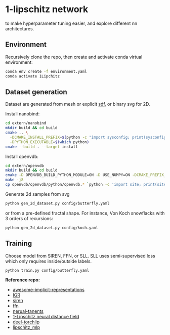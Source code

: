 # 1-lipschitz network

to make hyperparameter tuning easier, and explore different nn architectures.

## Environment

Recursively clone the repo, then create and activate conda virtual environment:
```bash
conda env create -f environment.yaml
conda activate 1Lipchitz
```

## Dataset generation
Dataset are generated from mesh or explicit [sdf](https://github.com/fogleman/sdf), or binary svg for 2D.

Install nanobind:

```bash
cd extern/nanobind
mkdir build && cd build
cmake .. \
  -DCMAKE_INSTALL_PREFIX=$(python -c "import sysconfig; print(sysconfig.get_paths()['purelib'])") \
  -DPYTHON_EXECUTABLE=$(which python)
cmake --build . --target install
```

Install openvdb:

```bash
cd extern/openvdb
mkdir build && cd build
cmake -D OPENVDB_BUILD_PYTHON_MODULE=ON -D USE_NUMPY=ON -DCMAKE_PREFIX_PATH=$(python -c "import sysconfig; print(sysconfig.get_paths()['purelib'])") ..
make -j8
cp openvdb/openvdb/python/openvdb.* `python -c 'import site; print(site.getsitepackages()[0])'`
```

Generate 2d samples from svg

```bash
python gen_2d_dataset.py config/butterfly.yaml
```

or from a pre-defined fractal shape. For instance, Von Koch snowflacks with 3 orders of recursions:

```bash
python gen_2d_dataset.py config/koch.yaml
```

## Training

Choose model from SIREN, FFN, or SLL. SLL uses semi-supervised loss which only requires inside/outside labels.

```bash
python train.py config/butterfly.yaml
```

**Reference repo:**
* [awesome-implicit-representations](https://github.com/vsitzmann/awesome-implicit-representations)
* [IGR](https://github.com/amosgropp/IGR)
* [siren](https://github.com/vsitzmann/siren)
* [ffn](https://github.com/tancik/fourier-feature-networks)
* [nerual-tanents](https://github.com/google/neural-tangents)
* [1-Lipschitz neural distance field](https://github.com/GCoiffier/1-Lipschitz-Neural-Distance-Fields)
* [deel-torchlip](https://github.com/deel-ai/deel-torchlip/)
* [lipschitz_mlp](https://github.com/ml-for-gp/jaxgptoolbox/tree/main/demos/lipschitz_mlp)

